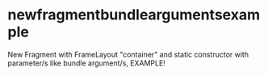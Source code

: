 # newfragmentbundleargumentsexample
New Fragment with FrameLayout "container"  and static constructor with  parameter/s like bundle argument/s, EXAMPLE!
